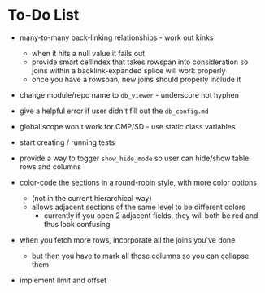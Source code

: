 To-Do List
==========

* many-to-many back-linking relationships - work out kinks
    * when it hits a null value it fails out
    * provide smart cellIndex that takes rowspan into consideration
      so joins within a backlink-expanded splice will work properly
    * once you have a rowspan, new joins should properly include it

* change module/repo name to `db_viewer` - underscore not hyphen

* give a helpful error if user didn't fill out the `db_config.md`

* global scope won't work for CMP/SD - use static class variables

* start creating / running tests

* provide a way to togger `show_hide_mode` so user can hide/show table rows and columns

* color-code the sections in a round-robin style, with more color options
    * (not in the current hierarchical way)
    * allows adjacent sections of the same level to be different colors
        * currently if you open 2 adjacent fields, they will both be red and thus look confusing

* when you fetch more rows, incorporate all the joins you've done
    * but then you have to mark all those columns so you can collapse them

* implement limit and offset




